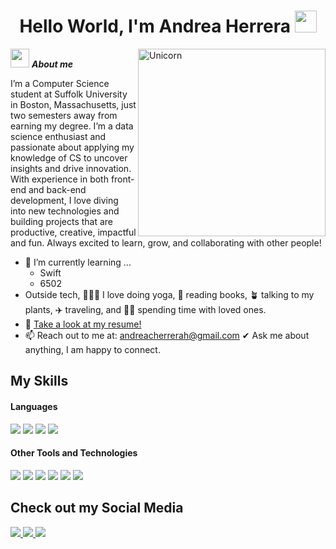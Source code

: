 <h1 align="center"><b>Hello World, I'm Andrea Herrera </b><img src="https://media.giphy.com/media/hvRJCLFzcasrR4ia7z/giphy.gif" width="35"></h1>
<!--  -->
<img align="right" width=300px alt="Unicorn" src="https://c.tenor.com/GN73MKBawZYAAAAi/busy-cute.gif" />

<img src="https://media.giphy.com/media/ObNTw8Uzwy6KQ/giphy.gif" width="30px">&nbsp;***About me***

I’m a Computer Science student at Suffolk University in Boston, Massachusetts, just two semesters away from earning my degree. I’m a data science enthusiast and passionate about applying my knowledge of CS to uncover insights and drive innovation. With experience in both front-end and back-end development, I love diving into new technologies and building projects that are productive, creative, impactful and fun. Always excited to learn, grow, and collaborating with other people!
- 🌱 I’m currently learning ...
  - Swift
  - 6502
- Outside tech, 🧘🏻‍♀️ I love doing yoga, 📖 reading books, 🪴 talking to my plants, ✈️ traveling, and 👯‍♀️ spending time with loved ones.
- 📝 [Take a look at my resume!](https://docs.google.com/document/d/12ooLbDBxAzJ9wTvyVP6Sf9h564D8TgbO/edit?usp=sharing&ouid=110733962660368990391&rtpof=true&sd=true)
- 📫 Reach out to me at: <a href="andreacherrerah@gmail.com">andreacherrerah@gmail.com</a>
   ✔ Ask me about anything, I am happy to connect.<br> 

## My Skills

<h4> Languages </h4>
<span> 
  <img src="https://img.shields.io/badge/python-3670A0?style=for-the-badge&logo=python&logoColor=ffdd54">
  <img src="https://img.shields.io/badge/java-%23ED8B00.svg?style=for-the-badge&logo=openjdk&logoColor=white">
  <img src="https://img.shields.io/badge/html5-%23E34F26.svg?style=for-the-badge&logo=html5&logoColor=white">
  <img src="https://img.shields.io/badge/c++-%2300599C.svg?style=for-the-badge&logo=c%2B%2B&logoColor=white">

</span>


<h4> Other Tools and Technologies </h4>
<span>
  <img src="https://img.shields.io/badge/pandas-%23150458.svg?style=for-the-badge&logo=pandas&logoColor=white">
  <img src="https://img.shields.io/badge/numpy-%23013243.svg?style=for-the-badge&logo=numpy&logoColor=white">
  <img src="https://img.shields.io/badge/Matplotlib-%23ffffff.svg?style=for-the-badge&logo=Matplotlib&logoColor=black">
  <img src="https://img.shields.io/badge/scikit--learn-%23F7931E.svg?style=for-the-badge&logo=scikit-learn&logoColor=white">
  <img src="https://img.shields.io/badge/Microsoft_Access-A4373A?style=for-the-badge&logo=microsoft-access&logoColor=white">
  <img src="https://img.shields.io/badge/Microsoft%20SQL%20Server-CC2927?style=for-the-badge&logo=microsoft%20sql%20server&logoColor=white">
  




</span>

## Check out my Social Media

<a href= "www.linkedin.com/in/-andreaherrera">
    <img src="https://img.shields.io/badge/linkedin-%230077B5.svg?style=for-the-badge&logo=linkedin&logoColor=white">
</a>
<a href="andreacherrerah@gmail.com">
  <img src="https://img.shields.io/badge/Gmail-D14836?style=for-the-badge&logo=gmail&logoColor=white">
</a>
<a href="https://open.spotify.com/user/andreaherreraa_" >
  <img src="https://img.shields.io/badge/Spotify-1ED760?style=for-the-badge&logo=spotify&logoColor=white">
</a>



